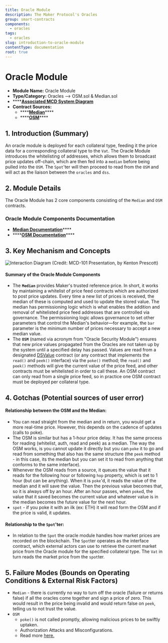 ```yaml
---
title: Oracle Module
description: The Maker Protocol's Oracles
group: smart-contracts
components:
  - oracles
tags:
  - oracles
slug: introduction-to-oracle-module
contentType: documentation
root: true
---
```


# Oracle Module

* **Module Name:** Oracle Module
* **Type/Category:** Oracles —&gt; OSM.sol & Median.sol
* \*\*\*\*[**Associated MCD System Diagram**](https://github.com/makerdao/dss/wiki)
* **Contract Sources:**
  * \*\*\*\*[**Median**](https://github.com/makerdao/median/blob/master/src/median.sol)\*\*\*\*
  * \*\*\*\*[**OSM**](https://github.com/makerdao/osm/blob/master/src/osm.sol)\*\*\*\*

## 1. Introduction \(Summary\)

An oracle module is deployed for each collateral type, feeding it the price data for a corresponding collateral type to the `Vat`. The Oracle Module introduces the whitelisting of addresses, which allows them to broadcast price updates off-chain, which are then fed into a `median` before being pulled into the `OSM`. The `Spot`'ter will then proceed to read from the `OSM` and will act as the liaison between the `oracles` and `dss`.

## 2. Module Details

The Oracle Module has 2 core components consisting of the `Median` and `OSM` contracts.

### Oracle Module Components Documentation

* [**Median Documentation**](https://docs.makerdao.com/smart-contract-modules/oracle-module/median-detailed-documentation)\*\*\*\*
* \*\*\*\*[**OSM Documentation**](https://docs.makerdao.com/smart-contract-modules/oracle-module/oracle-security-module-osm-detailed-documentation)\*\*\*\*

## 3. Key Mechanism and Concepts

![Interaction Diagram \(Credit: MCD-101 Presentation, by Kenton Prescott\)](/images/documentation/oracles2.png)

#### Summary of the Oracle **Module Components**

* The **`Median`** provides Maker's trusted reference price. In short, it works by maintaining a whitelist of price feed contracts which are authorized to post price updates. Every time a new list of prices is received, the median of these is computed and used to update the stored value. The median has permissioning logic which is what enables the addition and removal of whitelisted price feed addresses that are controlled via governance. The permissioning logic allows governance to set other parameters that control the Median's behavior—for example, the `bar` parameter is the minimum number of prices necessary to accept a new median value.
* The **`OSM`** \(named via acronym from "Oracle Security Module"\) ensures that new price values propagated from the Oracles are not taken up by the system until a specified delay has passed. Values are read from a designated [DSValue](https://github.com/dapphub/ds-value) contract \(or any contract that implements the `read()` and `peek()` interface\) via the `poke()` method; the `read()` and `peek()` methods will give the current value of the price feed, and other contracts must be whitelisted in order to call these. An OSM contract can only read from a single price feed, so in practice one OSM contract must be deployed per collateral type.

## 4. Gotchas \(Potential sources of user error\)

#### **Relationship between the OSM and the Median:**

* You can read straight from the median and in return, you would get a more real-time price. However, this depends on the cadence of updates \(calls to poke\).
* The OSM is similar but has a 1-hour price delay. It has the same process for reading \(whitelist, auth, read and peek\) as a median. The way the OSM works, is you cannot update it directly but you can `poke` it to go and read from something that also has the same structure \(the `peek` method - in this case, its the median but you can set it to read from anything that conforms to the same interface\).
* Whenever the OSM reads from a source, it queues the value that it reads for the following hour or following `hop` property, which is set to 1 hour \(but can be anything\). When it is `poke`'d, it reads the value of the median and it will save the value. Then the previous value becomes that, so it is always off by an hour. After an hour passes, when `poke`d, the value that it saved becomes the current value and whatever value is in the median becomes the future value for the next hour.
* `spot` - if you poke it with an ilk \(ex: ETH\) it will read form the OSM and if the price is valid, it updates.

#### Relationship to the `Spot`'ter:

* In relation to the `Spot` the oracle module handles how market prices are recorded on the blockchain. The `Spot`ter operates as the interface contract, which external actors can use to retrieve the current market price from the Oracle module for the specified collateral type. The `Vat` in turn reads the market price from the `spot`ter.

## 5. Failure Modes \(Bounds on Operating Conditions & External Risk Factors\)

* `Median` - there is currently no way to turn off the oracle \(failure or returns false\) if all the oracles come together and sign a price of zero. This would result in the price being invalid and would return false on `peek`, telling us to not trust the value.
* `OSM`
  * `poke()` is not called promptly, allowing malicious prices to be swiftly uptaken.
  * Authorization Attacks and Misconfigurations.
  * Read more [here.](https://docs.makerdao.com/smart-contract-modules/oracle-module/oracle-security-module-osm-detailed-documentation#5-failure-modes-bounds-on-operating-conditions-and-external-risk-factors)

